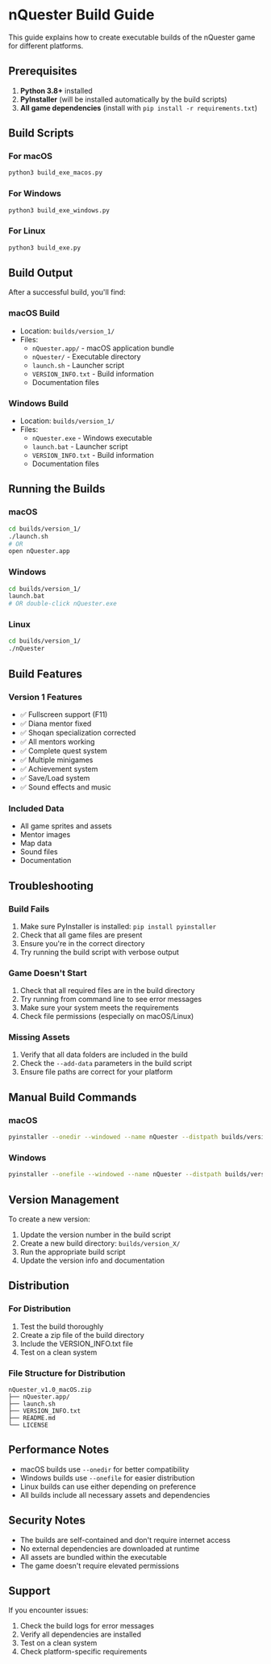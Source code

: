 # nQuester Build Guide

This guide explains how to create executable builds of the nQuester game for different platforms.

## Prerequisites

1. **Python 3.8+** installed
2. **PyInstaller** (will be installed automatically by the build scripts)
3. **All game dependencies** (install with `pip install -r requirements.txt`)

## Build Scripts

### For macOS
```bash
python3 build_exe_macos.py
```

### For Windows
```bash
python3 build_exe_windows.py
```

### For Linux
```bash
python3 build_exe.py
```

## Build Output

After a successful build, you'll find:

### macOS Build
- Location: `builds/version_1/`
- Files:
  - `nQuester.app/` - macOS application bundle
  - `nQuester/` - Executable directory
  - `launch.sh` - Launcher script
  - `VERSION_INFO.txt` - Build information
  - Documentation files

### Windows Build
- Location: `builds/version_1/`
- Files:
  - `nQuester.exe` - Windows executable
  - `launch.bat` - Launcher script
  - `VERSION_INFO.txt` - Build information
  - Documentation files

## Running the Builds

### macOS
```bash
cd builds/version_1/
./launch.sh
# OR
open nQuester.app
```

### Windows
```bash
cd builds/version_1/
launch.bat
# OR double-click nQuester.exe
```

### Linux
```bash
cd builds/version_1/
./nQuester
```

## Build Features

### Version 1 Features
- ✅ Fullscreen support (F11)
- ✅ Diana mentor fixed
- ✅ Shoqan specialization corrected
- ✅ All mentors working
- ✅ Complete quest system
- ✅ Multiple minigames
- ✅ Achievement system
- ✅ Save/Load system
- ✅ Sound effects and music

### Included Data
- All game sprites and assets
- Mentor images
- Map data
- Sound files
- Documentation

## Troubleshooting

### Build Fails
1. Make sure PyInstaller is installed: `pip install pyinstaller`
2. Check that all game files are present
3. Ensure you're in the correct directory
4. Try running the build script with verbose output

### Game Doesn't Start
1. Check that all required files are in the build directory
2. Try running from command line to see error messages
3. Make sure your system meets the requirements
4. Check file permissions (especially on macOS/Linux)

### Missing Assets
1. Verify that all data folders are included in the build
2. Check the `--add-data` parameters in the build script
3. Ensure file paths are correct for your platform

## Manual Build Commands

### macOS
```bash
pyinstaller --onedir --windowed --name nQuester --distpath builds/version_1 --add-data "data:data" --add-data "Mentors:Mentors" --add-data "Base and Full Map + HD Images:Base and Full Map + HD Images" --add-data "Modern_Interiors_Free_v2.2:Modern_Interiors_Free_v2.2" --add-data "mc:mc" main.py
```

### Windows
```bash
pyinstaller --onefile --windowed --name nQuester --distpath builds/version_1 --add-data "data;data" --add-data "Mentors;Mentors" --add-data "Base and Full Map + HD Images;Base and Full Map + HD Images" --add-data "Modern_Interiors_Free_v2.2;Modern_Interiors_Free_v2.2" --add-data "mc;mc" main.py
```

## Version Management

To create a new version:

1. Update the version number in the build script
2. Create a new build directory: `builds/version_X/`
3. Run the appropriate build script
4. Update the version info and documentation

## Distribution

### For Distribution
1. Test the build thoroughly
2. Create a zip file of the build directory
3. Include the VERSION_INFO.txt file
4. Test on a clean system

### File Structure for Distribution
```
nQuester_v1.0_macOS.zip
├── nQuester.app/
├── launch.sh
├── VERSION_INFO.txt
├── README.md
└── LICENSE
```

## Performance Notes

- macOS builds use `--onedir` for better compatibility
- Windows builds use `--onefile` for easier distribution
- Linux builds can use either depending on preference
- All builds include all necessary assets and dependencies

## Security Notes

- The builds are self-contained and don't require internet access
- No external dependencies are downloaded at runtime
- All assets are bundled within the executable
- The game doesn't require elevated permissions

## Support

If you encounter issues:
1. Check the build logs for error messages
2. Verify all dependencies are installed
3. Test on a clean system
4. Check platform-specific requirements 